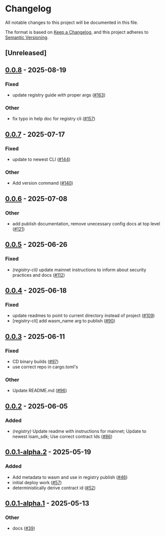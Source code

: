 # Changelog

All notable changes to this project will be documented in this file.

The format is based on [Keep a Changelog](https://keepachangelog.com/en/1.0.0/),
and this project adheres to [Semantic Versioning](https://semver.org/spec/v2.0.0.html).

## [Unreleased]

## [0.0.8](https://github.com/AhaLabs/scaffold-stellar/compare/stellar-registry-cli-v0.0.7...stellar-registry-cli-v0.0.8) - 2025-08-19

### Fixed

- update registry guide with proper args ([#163](https://github.com/AhaLabs/scaffold-stellar/pull/163))

### Other

- fix typo in help doc for registry cli ([#157](https://github.com/AhaLabs/scaffold-stellar/pull/157))

## [0.0.7](https://github.com/AhaLabs/scaffold-stellar/compare/stellar-registry-cli-v0.0.6...stellar-registry-cli-v0.0.7) - 2025-07-17

### Fixed

- update to newest CLI ([#144](https://github.com/AhaLabs/scaffold-stellar/pull/144))

### Other

- Add version command ([#140](https://github.com/AhaLabs/scaffold-stellar/pull/140))

## [0.0.6](https://github.com/AhaLabs/scaffold-stellar/compare/stellar-registry-cli-v0.0.5...stellar-registry-cli-v0.0.6) - 2025-07-08

### Other

- add publish documentation, remove unecessary config docs at top level ([#121](https://github.com/AhaLabs/scaffold-stellar/pull/121))

## [0.0.5](https://github.com/AhaLabs/scaffold-stellar/compare/stellar-registry-cli-v0.0.4...stellar-registry-cli-v0.0.5) - 2025-06-26

### Fixed

- *(registry-cli)* update mainnet instructions to inform about security practices and docs ([#112](https://github.com/AhaLabs/scaffold-stellar/pull/112))

## [0.0.4](https://github.com/AhaLabs/scaffold-stellar/compare/stellar-registry-cli-v0.0.3...stellar-registry-cli-v0.0.4) - 2025-06-18

### Fixed

- update readmes to point to current directory instead of project ([#109](https://github.com/AhaLabs/scaffold-stellar/pull/109))
- [registry-cli] add wasm_name arg to publish  ([#90](https://github.com/AhaLabs/scaffold-stellar/pull/90))

## [0.0.3](https://github.com/AhaLabs/scaffold-stellar/compare/stellar-registry-cli-v0.0.2...stellar-registry-cli-v0.0.3) - 2025-06-11

### Fixed

- CD binary builds  ([#97](https://github.com/AhaLabs/scaffold-stellar/pull/97))
- use correct repo in cargo.toml's

### Other

- Update README.md ([#96](https://github.com/AhaLabs/scaffold-stellar/pull/96))

## [0.0.2](https://github.com/AhaLabs/scaffold-stellar/compare/stellar-registry-cli-v0.0.1...stellar-registry-cli-v0.0.2) - 2025-06-05

### Added

- *(registry)* Update readme with instructions for mainnet; Update to newest loam_sdk; Use correct contract Ids ([#86](https://github.com/AhaLabs/scaffold-stellar/pull/86))

## [0.0.1-alpha.2](https://github.com/AhaLabs/scaffold-stellar/compare/stellar-registry-cli-v0.0.1-alpha.1...stellar-registry-cli-v0.0.1-alpha.2) - 2025-05-19

### Added

- Add metadata to wasm and use in registry publish ([#46](https://github.com/AhaLabs/scaffold-stellar/pull/46))
- initial deploy work ([#57](https://github.com/AhaLabs/scaffold-stellar/pull/57))
- deterministically derive contract id ([#52](https://github.com/AhaLabs/scaffold-stellar/pull/52))

## [0.0.1-alpha.1](https://github.com/AhaLabs/scaffold-stellar/compare/stellar-registry-cli-v0.0.1-alpha...stellar-registry-cli-v0.0.1-alpha.1) - 2025-05-13

### Other

- docs ([#39](https://github.com/AhaLabs/scaffold-stellar/pull/39))
